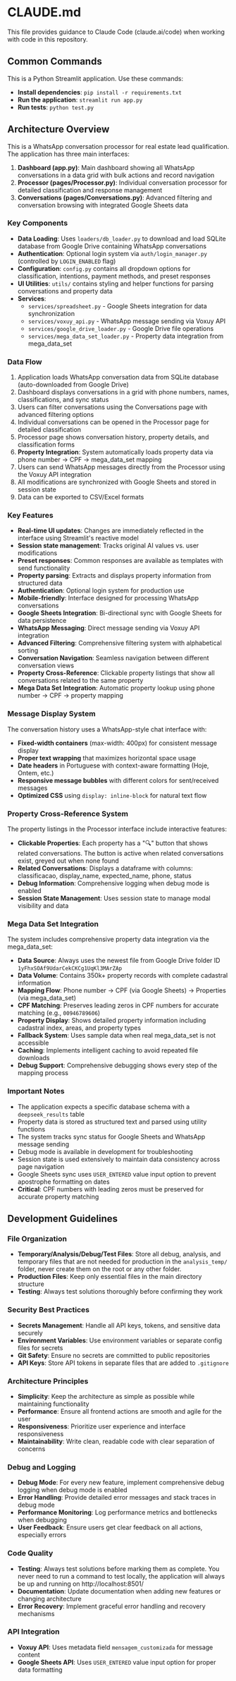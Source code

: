 # CLAUDE.md

This file provides guidance to Claude Code (claude.ai/code) when working with code in this repository.

## Common Commands

This is a Python Streamlit application. Use these commands:

- **Install dependencies**: `pip install -r requirements.txt`
- **Run the application**: `streamlit run app.py`
- **Run tests**: `python test.py`

## Architecture Overview

This is a WhatsApp conversation processor for real estate lead qualification. The application has three main interfaces:

1. **Dashboard (app.py)**: Main dashboard showing all WhatsApp conversations in a data grid with bulk actions and record navigation
2. **Processor (pages/Processor.py)**: Individual conversation processor for detailed classification and response management
3. **Conversations (pages/Conversations.py)**: Advanced filtering and conversation browsing with integrated Google Sheets data

### Key Components

- **Data Loading**: Uses `loaders/db_loader.py` to download and load SQLite database from Google Drive containing WhatsApp conversations
- **Authentication**: Optional login system via `auth/login_manager.py` (controlled by `LOGIN_ENABLED` flag)
- **Configuration**: `config.py` contains all dropdown options for classification, intentions, payment methods, and preset responses
- **UI Utilities**: `utils/` contains styling and helper functions for parsing conversations and property data
- **Services**: 
  - `services/spreadsheet.py` - Google Sheets integration for data synchronization
  - `services/voxuy_api.py` - WhatsApp message sending via Voxuy API
  - `services/google_drive_loader.py` - Google Drive file operations
  - `services/mega_data_set_loader.py` - Property data integration from mega_data_set

### Data Flow

1. Application loads WhatsApp conversation data from SQLite database (auto-downloaded from Google Drive)
2. Dashboard displays conversations in a grid with phone numbers, names, classifications, and sync status
3. Users can filter conversations using the Conversations page with advanced filtering options
4. Individual conversations can be opened in the Processor page for detailed classification
5. Processor page shows conversation history, property details, and classification forms
6. **Property Integration**: System automatically loads property data via phone number → CPF → mega_data_set mapping
7. Users can send WhatsApp messages directly from the Processor using the Voxuy API integration
8. All modifications are synchronized with Google Sheets and stored in session state
9. Data can be exported to CSV/Excel formats

### Key Features

- **Real-time UI updates**: Changes are immediately reflected in the interface using Streamlit's reactive model
- **Session state management**: Tracks original AI values vs. user modifications
- **Preset responses**: Common responses are available as templates with send functionality
- **Property parsing**: Extracts and displays property information from structured data
- **Authentication**: Optional login system for production use
- **Mobile-friendly**: Interface designed for processing WhatsApp conversations
- **Google Sheets Integration**: Bi-directional sync with Google Sheets for data persistence
- **WhatsApp Messaging**: Direct message sending via Voxuy API integration
- **Advanced Filtering**: Comprehensive filtering system with alphabetical sorting
- **Conversation Navigation**: Seamless navigation between different conversation views
- **Property Cross-Reference**: Clickable property listings that show all conversations related to the same property
- **Mega Data Set Integration**: Automatic property lookup using phone number → CPF → property mapping

### Message Display System

The conversation history uses a WhatsApp-style chat interface with:
- **Fixed-width containers** (max-width: 400px) for consistent message display
- **Proper text wrapping** that maximizes horizontal space usage
- **Date headers** in Portuguese with context-aware formatting (Hoje, Ontem, etc.)
- **Responsive message bubbles** with different colors for sent/received messages
- **Optimized CSS** using `display: inline-block` for natural text flow

### Property Cross-Reference System

The property listings in the Processor interface include interactive features:
- **Clickable Properties**: Each property has a "🔍" button that shows related conversations. The button is active when related conversations exist, greyed out when none found
- **Related Conversations**: Displays a dataframe with columns: classificacao, display_name, expected_name, phone, status
- **Debug Information**: Comprehensive logging when debug mode is enabled
- **Session State Management**: Uses session state to manage modal visibility and data

### Mega Data Set Integration

The system includes comprehensive property data integration via the mega_data_set:

- **Data Source**: Always uses the newest file from Google Drive folder ID `1yFhxSOAf9UdarCekCKCg1UqKl3MArZAp`
- **Data Volume**: Contains 350k+ property records with complete cadastral information
- **Mapping Flow**: Phone number → CPF (via Google Sheets) → Properties (via mega_data_set)
- **CPF Matching**: Preserves leading zeros in CPF numbers for accurate matching (e.g., `00946789606`)
- **Property Display**: Shows detailed property information including cadastral index, areas, and property types
- **Fallback System**: Uses sample data when real mega_data_set is not accessible
- **Caching**: Implements intelligent caching to avoid repeated file downloads
- **Debug Support**: Comprehensive debugging shows every step of the mapping process

### Important Notes

- The application expects a specific database schema with a `deepseek_results` table
- Property data is stored as structured text and parsed using utility functions
- The system tracks sync status for Google Sheets and WhatsApp message sending
- Debug mode is available in development for troubleshooting
- Session state is used extensively to maintain data consistency across page navigation
- Google Sheets sync uses `USER_ENTERED` value input option to prevent apostrophe formatting on dates
- **Critical**: CPF numbers with leading zeros must be preserved for accurate property matching

## Development Guidelines

### File Organization
- **Temporary/Analysis/Debug/Test Files**: Store all debug, analysis, and temporary files that are not needed for production in the `analysis_temp/` folder, never create them on the root or any other folder.
- **Production Files**: Keep only essential files in the main directory structure
- **Testing**: Always test solutions thoroughly before confirming they work

### Security Best Practices
- **Secrets Management**: Handle all API keys, tokens, and sensitive data securely
- **Environment Variables**: Use environment variables or separate config files for secrets
- **Git Safety**: Ensure no secrets are committed to public repositories
- **API Keys**: Store API tokens in separate files that are added to `.gitignore`

### Architecture Principles
- **Simplicity**: Keep the architecture as simple as possible while maintaining functionality
- **Performance**: Ensure all frontend actions are smooth and agile for the user
- **Responsiveness**: Prioritize user experience and interface responsiveness
- **Maintainability**: Write clean, readable code with clear separation of concerns

### Debug and Logging
- **Debug Mode**: For every new feature, implement comprehensive debug logging when debug mode is enabled
- **Error Handling**: Provide detailed error messages and stack traces in debug mode
- **Performance Monitoring**: Log performance metrics and bottlenecks when debugging
- **User Feedback**: Ensure users get clear feedback on all actions, especially errors

### Code Quality
- **Testing**: Always test solutions before marking them as complete. You never need to run a command to test locally, the application will always be up and running on http://localhost:8501/
- **Documentation**: Update documentation when adding new features or changing architecture
- **Error Recovery**: Implement graceful error handling and recovery mechanisms

### API Integration
- **Voxuy API**: Uses metadata field `mensagem_customizada` for message content
- **Google Sheets API**: Uses `USER_ENTERED` value input option for proper data formatting
